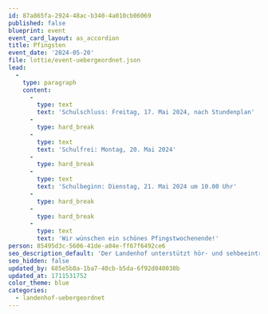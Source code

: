 ```yaml
---
id: 87a865fa-2924-48ac-b340-4a010cb06069
published: false
blueprint: event
event_card_layout: as_accordion
title: Pfingsten
event_date: '2024-05-20'
file: lottie/event-uebergeordnet.json
lead:
  -
    type: paragraph
    content:
      -
        type: text
        text: 'Schulschluss: Freitag, 17. Mai 2024, nach Stundenplan'
      -
        type: hard_break
      -
        type: text
        text: 'Schulfrei: Montag, 20. Mai 2024'
      -
        type: hard_break
      -
        type: text
        text: 'Schulbeginn: Dienstag, 21. Mai 2024 um 10.00 Uhr'
      -
        type: hard_break
      -
        type: hard_break
      -
        type: text
        text: 'Wir wünschen ein schönes Pfingstwochenende!'
person: 85495d3c-5606-41de-a04e-ff67f6492ce6
seo_description_default: 'Der Landenhof unterstützt hör- und sehbeeinträchtigte Kinder & Jugendliche in ihrem selbstbestimmten Leben durch Förderung ihrer Fähigkeiten & Entwicklung'
seo_hidden: false
updated_by: 685e5b8a-1ba7-40cb-b5da-6f92d040030b
updated_at: 1711531752
color_theme: blue
categories:
  - landenhof-uebergeordnet
---
```

